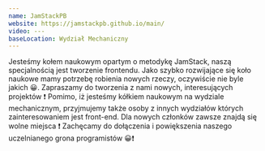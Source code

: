 ```yaml
---
name: JamStackPB
website: https://jamstackpb.github.io/main/
video: ---
baseLocation: Wydział Mechaniczny
---
```

Jesteśmy kołem naukowym opartym o metodykę JamStack, naszą specjalnością jest tworzenie frontendu. Jako szybko rozwijające się koło naukowe mamy potrzebę robienia nowych rzeczy, oczywiście nie byle jakich 😀. Zapraszamy do tworzenia z nami nowych, interesujących projektów ❗ Pomimo, iż jesteśmy kółkiem naukowym na wydziale mechanicznym, przyjmujemy także osoby z innych wydziałów których zainteresowaniem jest front-end. Dla nowych członków zawsze znajdą się wolne miejsca ❗ Zachęcamy do dołączenia i powiększenia naszego uczelnianego grona programistów 😀❗